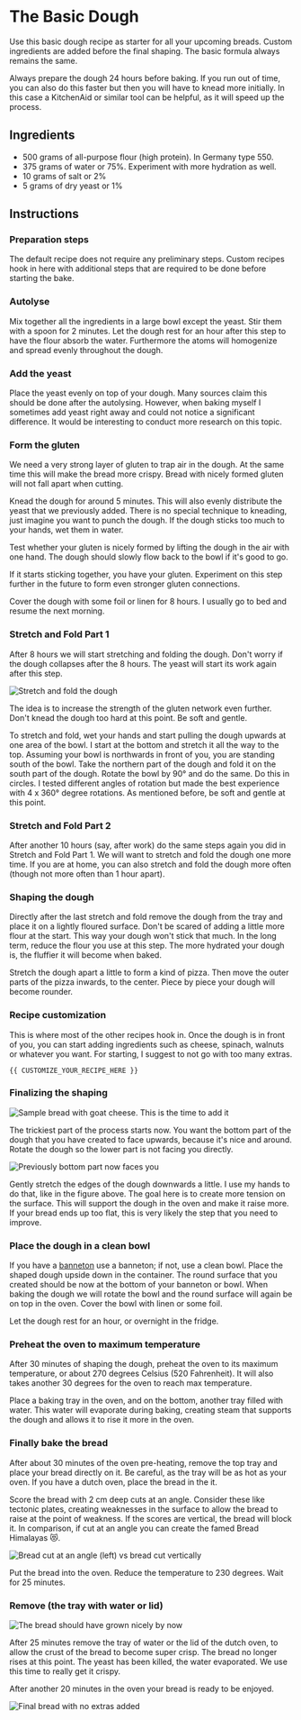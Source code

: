# The Basic Dough

Use this basic dough recipe as starter for all your upcoming breads.
Custom ingredients are added before the final shaping.
The basic formula always remains the same.

Always prepare the dough 24 hours before baking.
If you run out of time, you can also do this faster but then you will have to knead more initially.
In this case a KitchenAid or similar tool can be helpful, as it will speed up the process.

## Ingredients

- 500 grams of all-purpose flour (high protein). In Germany type 550.
- 375 grams of water or 75%. Experiment with more hydration as well.
- 10 grams of salt or 2%
- 5 grams of dry yeast or 1%

## Instructions

### Preparation steps

The default recipe does not require any preliminary steps.
Custom recipes hook in here with additional steps that are required to be done before starting the bake.

### Autolyse

Mix together all the ingredients in a large bowl except the yeast. Stir them with a spoon for 2 minutes.
Let the dough rest for an hour after this step to have the flour absorb the water.
Furthermore the atoms will homogenize and spread evenly throughout the dough.

### Add the yeast

Place the yeast evenly on top of your dough. Many sources claim this should be done after the autolysing.
However, when baking myself I sometimes add yeast right away and could not notice a significant difference.
It would be interesting to conduct more research on this topic.

### Form the gluten

We need a very strong layer of gluten to trap air in the dough.
At the same time this will make the bread more crispy.
Bread with nicely formed gluten will not fall apart when cutting.

Knead the dough for around 5 minutes. This will also evenly distribute the yeast that we previously added.
There is no special technique to kneading, just imagine you want to punch the dough.
If the dough sticks too much to your hands, wet them in water.

Test whether your gluten is nicely formed by lifting the dough in the air with one hand.
The dough should slowly flow back to the bowl if it's good to go.

If it starts sticking together, you have your gluten.
Experiment on this step further in the future to form even stronger gluten connections.

Cover the dough with some foil or linen for 8 hours.
I usually go to bed and resume the next morning.

### Stretch and Fold Part 1

After 8 hours we will start stretching and folding the dough.
Don't worry if the dough collapses after the 8 hours.
The yeast will start its work again after this step.

![Stretch and fold the dough](https://camo.githubusercontent.com/fddfa8c69a5941a259df32f63626a825d4df922e/68747470733a2f2f692e696d6775722e636f6d2f795847327671472e6a7067)

The idea is to increase the strength of the gluten network even further.
Don't knead the dough too hard at this point. Be soft and gentle.

To stretch and fold, wet your hands and start pulling the dough upwards at one area of the bowl.
I start at the bottom and stretch it all the way to the top.
Assuming your bowl is northwards in front of you, you are standing south of the bowl.
Take the northern part of the dough and fold it on the south part of the dough.
Rotate the bowl by 90° and do the same. Do this in circles.
I tested different angles of rotation but made the best experience with 4 x 360° degree rotations.
As mentioned before, be soft and gentle at this point.

### Stretch and Fold Part 2

After another 10 hours (say, after work) do the same steps again you did in Stretch and Fold Part 1.
We will want to stretch and fold the dough one more time.
If you are at home, you can also stretch and fold the dough more often (though not more often than 1 hour apart).

### Shaping the dough

Directly after the last stretch and fold remove the dough from the tray and place it on a lightly floured surface.
Don't be scared of adding a little more flour at the start.
This way your dough won't stick that much.
In the long term, reduce the flour you use at this step. The more hydrated your dough is, the fluffier it will become when baked.

Stretch the dough apart a little to form a kind of pizza. Then move the outer parts of the pizza inwards, to the center. Piece by piece your dough will become rounder.

### Recipe customization

This is where most of the other recipes hook in.
Once the dough is in front of you, you can start adding ingredients such as cheese, spinach, walnuts or whatever you want.
For starting, I suggest to not go with too many extras.

`{{ CUSTOMIZE_YOUR_RECIPE_HERE }}`

### Finalizing the shaping

![Sample bread with goat cheese. This is the time to add it](https://i.imgur.com/U55wUEk.jpg)

The trickiest part of the process starts now.
You want the bottom part of the dough that you have created to face upwards, because it's nice and around.
Rotate the dough so the lower part is not facing you directly.

![Previously bottom part now faces you](https://i.imgur.com/8BuMgCv.jpg)

Gently stretch the edges of the dough downwards a little. I use my hands to do that, like in the figure above.
The goal here is to create more tension on the surface.
This will support the dough in the oven and make it raise more.
If your bread ends up too flat, this is very likely the step that you need to improve.

### Place the dough in a clean bowl

If you have a [banneton](tools.md#banneton-optional) use a banneton; if not, use a clean bowl.
Place the shaped dough upside down in the container.
The round surface that you created should be now at the bottom of your banneton or bowl.
When baking the dough we will rotate the bowl and the round surface will again be on top in the oven. Cover the bowl with linen or some foil.

Let the dough rest for an hour, or overnight in the fridge.

### Preheat the oven to maximum temperature

After 30 minutes of shaping the dough, preheat the oven to its maximum temperature, or about 270 degrees Celsius (520 Fahrenheit).
It will also takes another 30 degrees for the oven to reach max temperature.

Place a baking tray in the oven, and on the bottom, another tray filled with water.
This water will evaporate during baking, creating steam that supports the dough and allows it to rise it more in the oven.

### Finally bake the bread

After about 30 minutes of the oven pre-heating, remove the top tray and place your bread directly on it.
Be careful, as the tray will be as hot as your oven.
If you have a dutch oven, place the bread in the it.

Score the bread with 2 cm deep cuts at an angle.
Consider these like tectonic plates, creating weaknesses in the surface to allow the bread to raise at the point of weakness.
If the scores are vertical, the bread will block it.
In comparison, if cut at an angle you can create the famed Bread Himalayas 😻.

![Bread cut at an angle (left) vs bread cut vertically](https://i.imgur.com/nnlLhr8.jpg)

Put the bread into the oven. Reduce the temperature to 230 degrees. Wait for 25 minutes.

### Remove (the tray with water or lid)

![The bread should have grown nicely by now](https://i.imgur.com/tfMzyaH.jpg)

After 25 minutes remove the tray of water or the lid of the dutch oven, to allow the crust of the bread to become super crisp.
The bread no longer rises at this point. The yeast has been killed, the water evaporated. We use this time to really get it crispy.

After another 20 minutes in the oven your bread is ready to be enjoyed.

![Final bread with no extras added](https://i.imgur.com/7OgGVRw.jpg)
